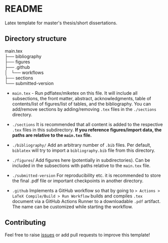 # README
Latex template for master's thesis/short dissertations.


## Directory structure
main.tex <br>
├── bibliography <br>
├── figures <br>
├── .github <br>
│   └── workflows <br>
├── sections <br>
└── submitted-version <br>


- `main.tex` - Run pdflatex/miketex on this file. It will include all subsections, the front matter, abstract, acknowledgments, table of contents/list of figures/list of tables, and the bibliography. You can add/remove sections by adding/removing `.tex` files in the `./sections` directory. 


- `./sections`
It is recommended that all content is added to the respective `.tex` files in this subdirectory. **If you reference figures/import data, the paths are relative to the `main.tex` file.** 

- `./bibliography/`
Add an arbitrary number of `.bib` files. Per default, `biblatex` will try to import a `bibliography.bib` file from this directory. 

- `./figures`/
Add figures here (potentially in subdirectories). Can be included in the subsections with paths relative to the `main.tex` file. 

- `./submitted-version` 
For reproducibility etc. it is recommended to store the final .pdf file or important checkpoints in another directory.

- `.github`
Implements a GitHub workflow so that by going to `> Actions > LaTeX Compile/Build > Run Workflow` builds and compiles `.tex` document via a GitHub Actions Runner to a downloadable `.pdf` artifact. The name can be customized while starting the workflow. 


## Contributing 
Feel free to raise [issues](https://github.com/lucas-diedrich/masters-thesis-template/issues) or add pull requests to improve this template! 
